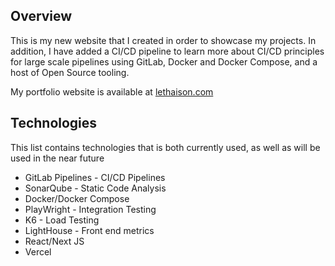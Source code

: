 ## Overview
This is my new website that I created in order to showcase my projects.
In addition, I have added a CI/CD pipeline to learn more about CI/CD principles for large scale
pipelines using GitLab, Docker and Docker Compose, and a host of Open Source tooling.

My portfolio website is available at [lethaison.com](https://lethaison.com)

## Technologies
This list contains technologies that is both currently used,
as well as will be used in the near future
- GitLab Pipelines - CI/CD Pipelines
- SonarQube - Static Code Analysis
- Docker/Docker Compose
- PlayWright - Integration Testing
- K6 - Load Testing
- LightHouse - Front end metrics
- React/Next JS
- Vercel